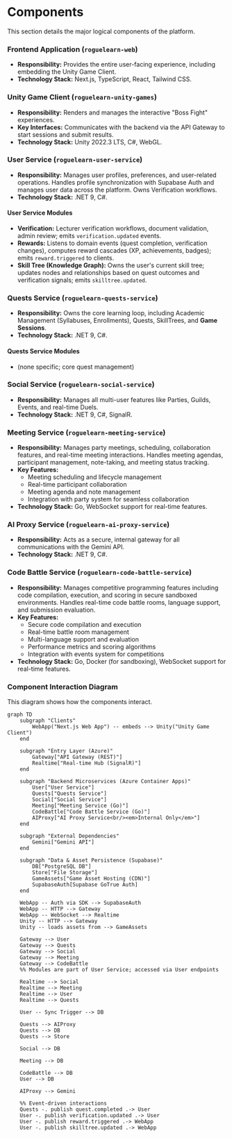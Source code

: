 # **Components**

This section details the major logical components of the platform.

### **Frontend Application (`roguelearn-web`)**

*   **Responsibility:** Provides the entire user-facing experience, including embedding the Unity Game Client.
*   **Technology Stack:** Next.js, TypeScript, React, Tailwind CSS.

### **Unity Game Client (`roguelearn-unity-games`)**

*   **Responsibility:** Renders and manages the interactive "Boss Fight" experiences.
*   **Key Interfaces:** Communicates with the backend via the API Gateway to start sessions and submit results.
*   **Technology Stack:** Unity 2022.3 LTS, C#, WebGL.

### **User Service (`roguelearn-user-service`)**

*   **Responsibility:** Manages user profiles, preferences, and user-related operations. Handles profile synchronization with Supabase Auth and manages user data across the platform. Owns Verification workflows.
*   **Technology Stack:** .NET 9, C#.

#### **User Service Modules**

*   **Verification:** Lecturer verification workflows, document validation, admin review; emits `verification.updated` events.
*   **Rewards:** Listens to domain events (quest completion, verification changes), computes reward cascades (XP, achievements, badges); emits `reward.triggered` to clients.
*   **Skill Tree (Knowledge Graph):** Owns the user's current skill tree; updates nodes and relationships based on quest outcomes and verification signals; emits `skilltree.updated`.

### **Quests Service (`roguelearn-quests-service`)**

*   **Responsibility:** Owns the core learning loop, including Academic Management (Syllabuses, Enrollments), Quests, SkillTrees, and **Game Sessions**.
*   **Technology Stack:** .NET 9, C#.

#### **Quests Service Modules**

*   (none specific; core quest management)

### **Social Service (`roguelearn-social-service`)**

*   **Responsibility:** Manages all multi-user features like Parties, Guilds, Events, and real-time Duels.
*   **Technology Stack:** .NET 9, C#, SignalR.

### **Meeting Service (`roguelearn-meeting-service`)**

*   **Responsibility:** Manages party meetings, scheduling, collaboration features, and real-time meeting interactions. Handles meeting agendas, participant management, note-taking, and meeting status tracking.
*   **Key Features:**
    *   Meeting scheduling and lifecycle management
    *   Real-time participant collaboration
    *   Meeting agenda and note management
    *   Integration with party system for seamless collaboration
*   **Technology Stack:** Go, WebSocket support for real-time features.

### **AI Proxy Service (`roguelearn-ai-proxy-service`)**

*   **Responsibility:** Acts as a secure, internal gateway for all communications with the Gemini API.
*   **Technology Stack:** .NET 9, C#.

### **Code Battle Service (`roguelearn-code-battle-service`)**

*   **Responsibility:** Manages competitive programming features including code compilation, execution, and scoring in secure sandboxed environments. Handles real-time code battle rooms, language support, and submission evaluation.
*   **Key Features:**
    *   Secure code compilation and execution
    *   Real-time battle room management
    *   Multi-language support and evaluation
    *   Performance metrics and scoring algorithms
    *   Integration with events system for competitions
*   **Technology Stack:** Go, Docker (for sandboxing), WebSocket support for real-time features.

<!-- Folded into User Service as modules above -->

### **Component Interaction Diagram**

This diagram shows how the components interact.

```mermaid
graph TD
    subgraph "Clients"
        WebApp("Next.js Web App") -- embeds --> Unity("Unity Game Client")
    end

    subgraph "Entry Layer (Azure)"
        Gateway["API Gateway (REST)"]
        Realtime["Real-time Hub (SignalR)"]
    end

    subgraph "Backend Microservices (Azure Container Apps)"
        User["User Service"]
        Quests["Quests Service"]
        Social["Social Service"]
        Meeting["Meeting Service (Go)"]
        CodeBattle["Code Battle Service (Go)"]
        AIProxy["AI Proxy Service<br/><em>Internal Only</em>"]
    end

    subgraph "External Dependencies"
        Gemini["Gemini API"]
    end

    subgraph "Data & Asset Persistence (Supabase)"
        DB["PostgreSQL DB"]
        Store["File Storage"]
        GameAssets["Game Asset Hosting (CDN)"]
        SupabaseAuth[Supabase GoTrue Auth]
    end

    WebApp -- Auth via SDK --> SupabaseAuth
    WebApp -- HTTP --> Gateway
    WebApp -- WebSocket --> Realtime
    Unity -- HTTP --> Gateway
    Unity -- loads assets from --> GameAssets
    
    Gateway --> User
    Gateway --> Quests
    Gateway --> Social
    Gateway --> Meeting
    Gateway --> CodeBattle
    %% Modules are part of User Service; accessed via User endpoints

    Realtime --> Social
    Realtime --> Meeting
    Realtime --> User
    Realtime --> Quests

    User -- Sync Trigger --> DB
    
    Quests --> AIProxy
    Quests --> DB
    Quests --> Store
    
    Social --> DB
    
    Meeting --> DB
    
    CodeBattle --> DB
    User --> DB

    AIProxy --> Gemini

    %% Event-driven interactions
    Quests -. publish quest.completed .-> User
    User -. publish verification.updated .-> User
    User -. publish reward.triggered .-> WebApp
    User -. publish skilltree.updated .-> WebApp
```

